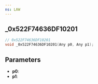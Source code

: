 ```yaml
---
ns: LAW
---
```

## _0x522F74636DF10201

```c
// 0x522F74636DF10201
void _0x522F74636DF10201(Any p0, Any p1);
```

## Parameters
* **p0**:
* **p1**:
